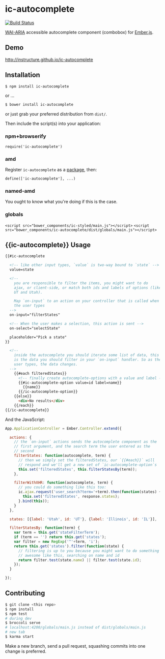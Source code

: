 ic-autocomplete
===============

[![Build Status](https://travis-ci.org/instructure/ic-autocomplete.png?branch=master)](https://travis-ci.org/instructure/ic-autocomplete)

[WAI-ARIA][wai-aria] accessible autocomplete component (combobox) for [Ember.js][ember].

Demo
----

http://instructure.github.io/ic-autocomplete

Installation
------------

```sh
$ npm install ic-autocomplete
```

or ...

```sh
$ bower install ic-autocomplete
```

or just grab your preferred distribution from `dist/`.

Then include the script(s) into your application:

### npm+browserify

`require('ic-autocomplete')`

### amd

Register `ic-autocomplete` as a [package][rjspackage], then:

`define(['ic-autocomplete'], ...)`

### named-amd

You ought to know what you're doing if this is the case.

### globals

`<script src="bower_components/ic-styled/main.js"></script>`
`<script src="bower_components/ic-autocomplete/dist/globals/main.js"></script>`

{{ic-autocomplete}} Usage
------------------

```html
{{#ic-autocomplete

  <!-- like other input types, `value` is two-way bound to `state` -->
  value=state

  <!--
    you are responsible to filter the items, you might want to do
    ajax, or client-side, or match both ids and labels of options (like
    UT and Utah).

    Map `on-input` to an action on your controller that is called when
    the user types
  -->
  on-input="filterStates"

  <!-- When the user makes a selection, this action is sent -->
  on-select="selectState"

  placeholder="Pick a state"
}}

  <!--
    inside the autocomplete you should iterate some list of data, this
    is the data you should filter in your `on-input` handler. So as the
    user types, the data changes.
  -->
    {{#each filteredStates}}
      <!-- finally create autocomplete-options with a value and label -->
      {{#ic-autocomplete-option value=id label=name}}
        {{name}}
      {{/ic-autocomplete-option}}
    {{else}}
      <div>No results</div>
    {{/each}}
{{/ic-autocomplete}}
```

And the JavaScript:

```js
App.ApplicationController = Ember.Controller.extend({

  actions: {
    // the `on-input` actions sends the autocomplete component as the
    // first argument, and the search term the user entered as the
    // second
    filterStates: function(autocomplete, term) {
      // then we simply set the filteredStates, our `{{#each}}` will
      // respond and we'll get a new set of `ic-autocomplete-option`s
      this.set('filteredStates', this.filterStatesBy(term));    
    },

    filterWithXHR: function(autocomplete, term) {
      // you could do something like this too:
      ic.ajax.request('user_search?term='+term).then(function(states) {
        this.set('filteredStates', response.states);
      }.bind(this));
    }
  },

  states: [{label: 'Utah', id: 'UT'}, {label: 'Illinois', id: 'IL'}],

  filterStatesBy: function(term) {
    var term = this.get('stateFilterTerm');
    if (term == '') return this.get('states');
    var filter = new RegExp('^'+term, 'i');
    return this.get('states').filter(function(state) {
      // filtering is up to you because you might want to do something
      // awesome like this, searching on name and id
      return filter.test(state.name) || filter.test(state.id);
    });
  }

});
```

Contributing
------------

```sh
$ git clone <this repo>
$ npm install
$ npm test
# during dev
$ broccoli serve
# localhost:4200/globals/main.js instead of dist/globals/main.js
# new tab
$ karma start
```

Make a new branch, send a pull request, squashing commits into one
change is preferred.

  [rjspackage]:http://requirejs.org/docs/api.html#packages
  [ember]:http://emberjs.com
  [wai-aria]:http://www.w3.org/TR/wai-aria/roles#combobox

